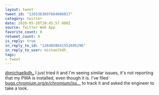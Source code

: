 ```yaml
---
layout: tweet
tweet_id: "1265383697664086017"
category: twitter
date: 2020-05-26T20:45:57.000Z
source: Twitter Web App
favorite_count: 0
retweet_count: 0
is_reply: true
in_reply_to_id: "1264858641552695296"
in_reply_to_user: michaelkdh_
tags:
- tweet
---
```


[@michaelkdh_](https://twitter.com/@michaelkdh_) I just tried it and I'm seeing similar issues, it's not reporting that my PWA is installed, even though it is. I've filed [bugs.chromium.org/p/chromium/iss…](https://bugs.chromium.org/p/chromium/issues/detail?id=1086686) to track it and asked the engineer to take a look.
